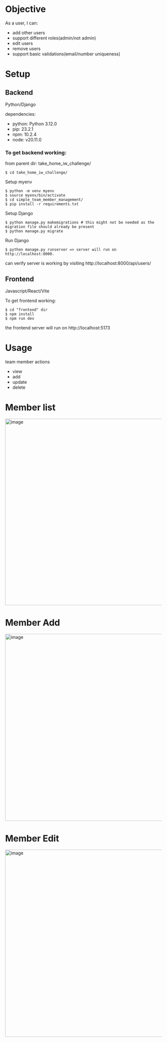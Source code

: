 # Objective
As a user, I can:
- add other users
- support different roles(admin/not admin)
- edit users
- remove users
- support basic validations(email/number uniqueness) 

# Setup

## Backend
Python/Django

dependencies:
- python: Python 3.12.0
- pip: 23.2.1
- npm: 10.2.4
- node: v20.11.0



### To get backend working:

from parent dir: take_home_iw_challenge/

```$ cd take_home_iw_challenge/```

Setup myenv
```
$ python -m venv myenv
$ source myenv/bin/activate
$ cd simple_team_member_management/
$ pip install -r requirements.txt
```

Setup Django
```
$ python manage.py makemigrations # this might not be needed as the migration file should already be present
$ python manage.py migrate
```

Run Django
```
$ python manage.py runserver => server will run on http://localhost:8000.
```

can verify server is working by visiting http://localhost:8000/api/users/


## Frontend
Javascript/React/Vite

To get frontend working:
```
$ cd "frontend" dir
$ npm install
$ npm run dev
```
the frontend server will run on http://localhost:5173

# Usage
team member actions
- view 
- add 
- update 
- delete 

# Member list
<img width="598" alt="image" src="https://github.com/user-attachments/assets/50f2d79a-7209-40bb-b58f-c39d882989cb">

# Member Add
<img width="600" alt="image" src="https://github.com/user-attachments/assets/56f0b4ee-baa5-4ce2-adaa-bda01fd20a5e">

# Member Edit
<img width="600" alt="image" src="https://github.com/user-attachments/assets/2825256a-99e8-4099-bcf1-d3bc37008e07">



